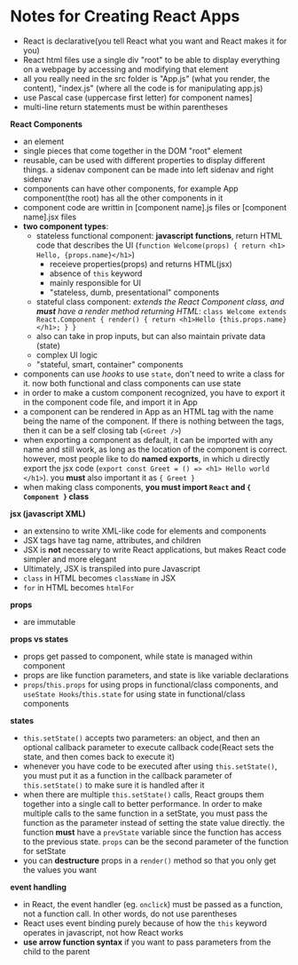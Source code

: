 # Notes for Creating React Apps

* React is declarative(you tell React what you want and React makes it for you)
* React html files use a single div "root" to be able to display everything on a webpage by accessing and modifying that element
* all you really need in the src folder is "App.js" (what you render, the content), "index.js" (where all the code is for manipulating app.js)
* use Pascal case (uppercase first letter) for component names]
* multi-line return statements must be within parentheses

**React Components**
* an element
* single pieces that come together in the DOM "root" element
* reusable, can be used with different properties to display different things. a sidenav component can be made into left sidenav and right sidenav
* components can have other components, for example App component(the root) has all the other components in it
* component code are writtin in [component name].js files or [component name].jsx files
* **two component types**:
    * stateless functional component: **javascript functions**, return HTML code that describes the UI (`function Welcome(props) { return <h1> Hello, {props.name}</h1>`)
        * receieve properties(props) and returns HTML(jsx)
        * absence of `this` keyword
        * mainly responsible for UI
        * "stateless, dumb, presentational" components
    * stateful class component: *extends the React Component class, and **must** have a render method returning HTML*: `class Welcome extends React.Component { render() { return <h1>Hello {this.props.name} </h1>; } }`
    * also can take in prop inputs, but can also maintain private data (state)
    * complex UI logic
    * "stateful, smart, container" components
* components can use *hooks* to use `state`, don't need to write a class for it. now both functional and class components can use state
* in order to make a custom component recognized, you have to export it in the component code file, and import it in App
* a component can be rendered in App as an HTML tag with the name being the name of the component. If there is nothing between the tags, then it can be a self closing tab (`<Greet />`)
* when exporting a component as default, it can be imported with any name and still work, as long as the location of the component is correct. however, most people like to do **named exports**, in which u directly export the jsx code (`export const Greet = () => <h1> Hello world </h1>`). you **must** also important it as `{ Greet }`
* when making class components, **you must import `React` and `{ Component }` class**

**jsx (javascript XML)**
* an extensino to write XML-like code for elements and components
* JSX tags have tag name, attributes, and children
* JSX is **not** necessary to write React applications, but makes React code simpler and more elegant
* Ultimately, JSX is transpiled into pure Javascript
* `class` in HTML becomes `className` in JSX
* `for` in HTML becomes `htmlFor`

**props**
* are immutable

**props vs states**
* props get passed to component, while state is managed within component
* props are like function parameters, and state is like variable declarations
* `props`/`this.props` for using props in functional/class components, and `useState Hooks`/`this.state` for using state in functional/class components

**states**
* `this.setState()` accepts two parameters: an object, and then an optional callback parameter to execute callback code(React sets the state, and then comes back to execute it)
* whenever you have code to be executed after using `this.setState()`, you must put it as a function in the callback parameter of `this.setState()` to make sure it is handled after it
* when there are multiple `this.setState()` calls, React groups them together into a single call to better performance. In order to make multiple calls to the same function in a setState, you must pass the function as the parameter instead of setting the state value directly. the function **must** have a `prevState` variable since the function has access to the previous state. `props` can be the second parameter of the function for setState 
* you can **destructure** props in a `render()` method so that you only get the values you want

**event handling**
* in React, the event handler (eg. `onclick`) must be passed as a function, not a function call. In other words, do not use parentheses
* React uses event binding purely because of how the `this` keyword operates in javascript, not how React works
* **use arrow function syntax** if you want to pass parameters from the child to the parent